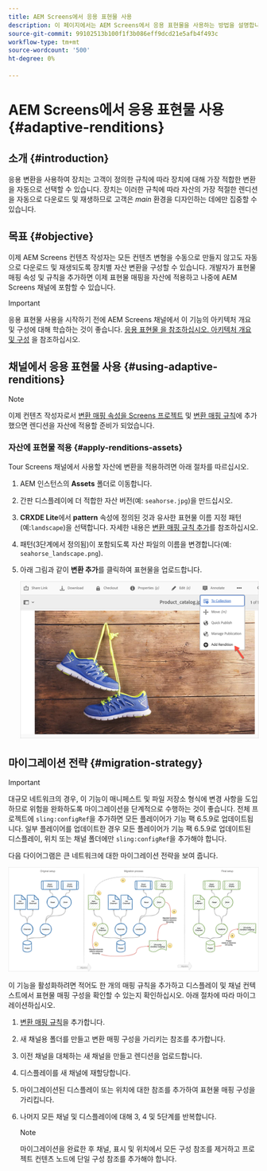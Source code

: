 ```yaml
---
title: AEM Screens에서 응용 표현물 사용
description: 이 페이지에서는 AEM Screens에서 응용 표현물을 사용하는 방법을 설명합니다.
source-git-commit: 99102513b100f1f3b086eff9dcd21e5afb4f493c
workflow-type: tm+mt
source-wordcount: '500'
ht-degree: 0%

---
```



# AEM Screens에서 응용 표현물 사용 {#adaptive-renditions}

## 소개 {#introduction}

응용 변환을 사용하여 장치는 고객이 정의한 규칙에 따라 장치에 대해 가장 적합한 변환을 자동으로 선택할 수 있습니다. 장치는 이러한 규칙에 따라 자산의 가장 적절한 렌디션을 자동으로 다운로드 및 재생하므로 고객은 *main* 환경을 디자인하는 데에만 집중할 수 있습니다.

## 목표 {#objective}

이제 AEM Screens 컨텐츠 작성자는 모든 컨텐츠 변형을 수동으로 만들지 않고도 자동으로 다운로드 및 재생되도록 장치별 자산 변환을 구성할 수 있습니다.
개발자가 표현물 매핑 속성 및 규칙을 추가하면 이제 표현물 매핑을 자산에 적용하고 나중에 AEM Screens 채널에 포함할 수 있습니다.

>[!IMPORTANT]
>응용 표현물 사용을 시작하기 전에 AEM Screens 채널에서 이 기능의 아키텍처 개요 및 구성에 대해 학습하는 것이 좋습니다. [응용 표현물 을 참조하십시오. 아키텍처 개요 및 구성](/help/user-guide/adaptive-renditions.md) 을 참조하십시오.

## 채널에서 응용 표현물 사용 {#using-adaptive-renditions}

>[!NOTE]
>이제 컨텐츠 작성자로서 [변환 매핑 속성을 Screens 프로젝트](/help/user-guide/adaptive-renditions.md#rendition-mapping-new) 및 [변환 매핑 규칙](/help/user-guide/adaptive-renditions.md#add-rendition-mapping-rules)에 추가했으면 렌디션을 자산에 적용할 준비가 되었습니다.

### 자산에 표현물 적용 {#apply-renditions-assets}

Tour Screens 채널에서 사용할 자산에 변환을 적용하려면 아래 절차를 따르십시오.

1. AEM 인스턴스의 **Assets** 폴더로 이동합니다.

1. 간판 디스플레이에 더 적합한 자산 버전(예: `seahorse.jpg`)을 만드십시오.

1. **CRXDE Lite**&#x200B;에서 **pattern** 속성에 정의된 것과 유사한 표현물 이름 지정 패턴(예:`landscape`)을 선택합니다. 자세한 내용은 [변환 매핑 규칙 추가](/help/user-guide/adaptive-renditions.md#add-rendition-mapping-rules)를 참조하십시오.

1. 패턴(3단계에서 정의됨)이 포함되도록 자산 파일의 이름을 변경합니다(예: `seahorse_landscape.png`).

1. 아래 그림과 같이 **변환 추가**&#x200B;를 클릭하여 표현물을 업로드합니다.

   ![이미지](/help/user-guide/assets/adaptive-renditions/add-rendition.png)


## 마이그레이션 전략 {#migration-strategy}

>[!IMPORTANT]
>대규모 네트워크의 경우, 이 기능이 매니페스트 및 파일 저장소 형식에 변경 사항을 도입하므로 위험을 완화하도록 마이그레이션을 단계적으로 수행하는 것이 좋습니다. 전체 프로젝트에 `sling:configRef`을 추가하면 모든 플레이어가 기능 팩 6.5.9로 업데이트됩니다. 일부 플레이어를 업데이트한 경우 모든 플레이어가 기능 팩 6.5.9로 업데이트된 디스플레이, 위치 또는 채널 폴더에만 `sling:configRef`을 추가해야 합니다.

다음 다이어그램은 큰 네트워크에 대한 마이그레이션 전략을 보여 줍니다.

![이미지](/help/user-guide/assets/adaptive-renditions/migration-strategy1.png)

이 기능을 활성화하려면 적어도 한 개의 매핑 규칙을 추가하고 디스플레이 및 채널 컨텍스트에서 표현물 매핑 구성을 확인할 수 있는지 확인하십시오. 아래 절차에 따라 마이그레이션하십시오.

1. [변환 매핑 규칙](/help/user-guide/adaptive-renditions.md)을 추가합니다.
1. 새 채널용 폴더를 만들고 변환 매핑 구성을 가리키는 참조를 추가합니다.
1. 이전 채널을 대체하는 새 채널을 만들고 렌디션을 업로드합니다.
1. 디스플레이를 새 채널에 재할당합니다.
1. 마이그레이션된 디스플레이 또는 위치에 대한 참조를 추가하여 표현물 매핑 구성을 가리킵니다.
1. 나머지 모든 채널 및 디스플레이에 대해 3, 4 및 5단계를 반복합니다.

   >[!NOTE]
   >마이그레이션을 완료한 후 채널, 표시 및 위치에서 모든 구성 참조를 제거하고 프로젝트 컨텐츠 노드에 단일 구성 참조를 추가해야 합니다.

